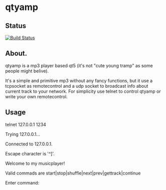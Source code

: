 # qtyamp

## Status
[![Build Status](https://travis-ci.org/fpersson/qtyamp.svg?branch=master)](https://travis-ci.org/fpersson/qtyamp)

## About.

qtyamp is a mp3 player based qt5 (it's not "cute young tramp" as some people might belive).

It's a simple and primitive mp3 without any fancy functions, but it use a tcpsocket as remotecontrol
and a udp socket to broadcast info about current track to your network. For simplicity use telnet to 
control qtyamp or write your own remotecontrol.

## Usage

telnet 127.0.0.1 1234

Trying 127.0.0.1...

Connected to 127.0.0.1.

Escape character is '^]'.

Welcome to my musicplayer!

Valid commads are start|stop|shuffle|next|prev|gettrack|continue

Enter command:

